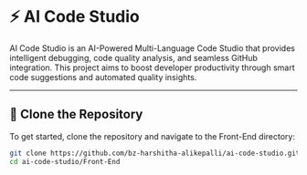 # ⚡ AI Code Studio

AI Code Studio is an AI-Powered Multi-Language Code Studio that provides intelligent debugging, code quality analysis, and seamless GitHub integration. This project aims to boost developer productivity through smart code suggestions and automated quality insights.

---

## 📁 Clone the Repository

To get started, clone the repository and navigate to the Front-End directory:

```bash
git clone https://github.com/bz-harshitha-alikepalli/ai-code-studio.git
cd ai-code-studio/Front-End
```

